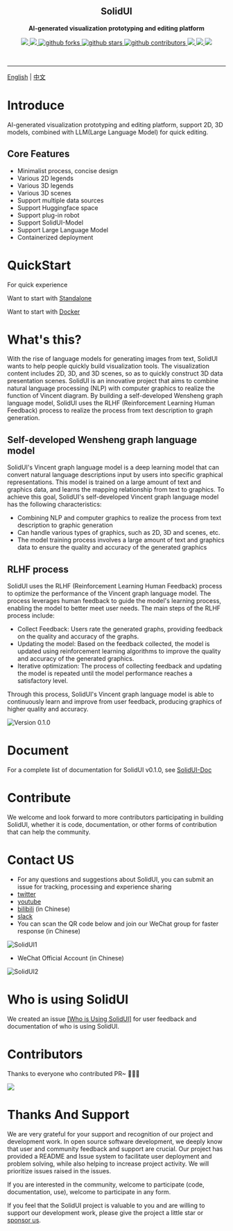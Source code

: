<h2 align="center">
  SolidUI
</h2>

<p align="center">
  <strong>AI-generated visualization prototyping and editing platform</strong>
</p>

<p align="center">
    <a target="_blank" href="https://github.com/CloudOrc/SolidUI/blob/main/LICENSE">
        <img src="https://img.shields.io/badge/License-Apache%202.0-blue.svg?label=license" />
    </a>
    <a target="_blank" href="https://www.oracle.com/technetwork/java/javase/downloads/index.html">
        <img src="https://img.shields.io/badge/JDK-8-green.svg" />
    </a>

<a target="_blank" href='https://github.com/CloudOrc/SolidUI'>
<img src="https://img.shields.io/github/forks/CloudOrc/SolidUI.svg" alt="github forks"/>
</a>
<a target="_blank" href='https://github.com/CloudOrc/SolidUI'>
<img src="https://img.shields.io/github/stars/CloudOrc/SolidUI.svg" alt="github stars"/>
</a>
<a target="_blank" href='https://github.com/CloudOrc/SolidUI'>
<img src="https://img.shields.io/github/contributors/CloudOrc/SolidUI.svg" alt="github contributors"/>
</a>
<a target="_blank" href="https://badges.toozhao.com/stats/01GS2TEBGN98QRTZ1F3K0Y7XCG">
<img src="https://badges.toozhao.com/badges/01GS2TEBGN98QRTZ1F3K0Y7XCG/green.svg" />
</a>
<a target="_blank" href="https://huggingface.co/spaces/CloudOrc/SolidUI">
<img src="https://img.shields.io/badge/%F0%9F%A4%97%20Hugging%20Face%20Spaces-blue" />
</a>
<a target="_blank" href="https://website.solidui.top/">
<img src="https://img.shields.io/badge/SolidUI%20Website-blue" />
</a>


</p>
<br/>

---

[English](README.md) | [中文](README_CN.md)

# Introduce

AI-generated visualization prototyping and editing platform, support 2D, 3D models, combined with LLM(Large Language Model) for quick editing.

## Core Features

* Minimalist process, concise design
* Various 2D legends
* Various 3D legends
* Various 3D scenes
* Support multiple data sources
* Support Huggingface space
* Support plug-in robot
* Support SolidUI-Model
* Support Large Language Model
* Containerized deployment

# QuickStart

For quick experience

Want to start with [Standalone](https://github.com/CloudOrc/SolidUI-Doc/tree/main/en_US/Deployment_Documentation/OverallDeployment/README_STANDALONE.md)

Want to start with [Docker](https://github.com/CloudOrc/SolidUI-Doc/tree/main/en_US/Deployment_Documentation/OverallDeployment/README_DOCKER.md)

# What's this?

With the rise of language models for generating images from text, SolidUI wants to help people quickly build visualization tools. The visualization content includes 2D, 3D, and 3D scenes, so as to quickly construct 3D data presentation scenes. SolidUI is an innovative project that aims to combine natural language processing (NLP) with computer graphics to realize the function of Vincent diagram. By building a self-developed Wensheng graph language model, SolidUI uses the RLHF (Reinforcement Learning Human Feedback) process to realize the process from text description to graph generation.

## Self-developed Wensheng graph language model

SolidUI's Vincent graph language model is a deep learning model that can convert natural language descriptions input by users into specific graphical representations. This model is trained on a large amount of text and graphics data, and learns the mapping relationship from text to graphics. To achieve this goal, SolidUI's self-developed Vincent graph language model has the following characteristics:

* Combining NLP and computer graphics to realize the process from text description to graphic generation
* Can handle various types of graphics, such as 2D, 3D and scenes, etc.
* The model training process involves a large amount of text and graphics data to ensure the quality and accuracy of the generated graphics

## RLHF process

SolidUI uses the RLHF (Reinforcement Learning Human Feedback) process to optimize the performance of the Vincent graph language model. The process leverages human feedback to guide the model's learning process, enabling the model to better meet user needs. The main steps of the RLHF process include:

* Collect Feedback: Users rate the generated graphs, providing feedback on the quality and accuracy of the graphs.
* Updating the model: Based on the feedback collected, the model is updated using reinforcement learning algorithms to improve the quality and accuracy of the generated graphics.
* Iterative optimization: The process of collecting feedback and updating the model is repeated until the model performance reaches a satisfactory level.

Through this process, SolidUI's Vincent graph language model is able to continuously learn and improve from user feedback, producing graphics of higher quality and accuracy.

![Version 0.1.0](docs/images/designpage.png)

# Document

For a complete list of documentation for SolidUI v0.1.0, see [SolidUI-Doc](https://github.com/CloudOrc/SolidUI-Doc/tree/main/en_US)

# Contribute

We welcome and look forward to more contributors participating in building SolidUI, whether it is code, documentation, or other forms of contribution that can help the community.

# Contact US

- For any questions and suggestions about SolidUI, you can submit an issue for tracking, processing and experience sharing
- [twitter](https://twitter.com/dlimeng192048)
- [youtube](https://www.youtube.com/@dlimeng)
- [bilibili](https://space.bilibili.com/472576729) (in Chinese)
- [slack](https://join.slack.com/t/solidui/shared_invite/zt-1r83iino0-SZD38aHAIw2KBA~DSpZndA)
- You can scan the QR code below and join our WeChat group for faster response (in Chinese)

![SolidUI1](docs/images/solidui_contact_01.png)

- WeChat Official Account (in Chinese)

![SolidUI2](docs/images/solidui_contact_02.png)

# Who is using SolidUI

We created an issue [[Who is Using SolidUI]](https://github.com/CloudOrc/SolidUI/issues/1) for user feedback and documentation of who is using SolidUI.

# Contributors

Thanks to everyone who contributed PR~ 🎉🎉🎉

<a href="https://github.com/CloudOrc/SolidUI/graphs/contributors">
<img src="https://contrib.rocks/image?repo=CloudOrc/SolidUI" />
</a>

# Thanks And Support

We are very grateful for your support and recognition of our project and development work. In open source software development, we deeply know that user and community feedback and support are crucial. Our project has provided a README and Issue system to facilitate user deployment and problem solving, while also helping to increase project activity. We will prioritize issues raised in the issues.

If you are interested in the community, welcome to participate (code, documentation, use), welcome to participate in any form.

If you feel that the SolidUI project is valuable to you and are willing to support our development work, please give the project a little star or [sponsor us](https://afdian.net/a/solidui).

